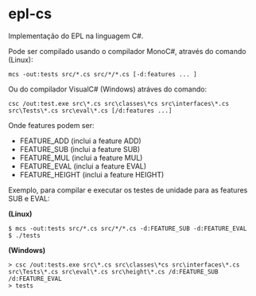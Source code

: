 # epl-cs
Implementação do EPL na linguagem C#.

Pode ser compilado usando o compilador MonoC#, através do comando (Linux):
```
mcs -out:tests src/*.cs src/*/*.cs [-d:features ... ]
```

Ou do compilador VisualC# (Windows) atráves do comando:
```
csc /out:test.exe src\*.cs src\classes\*cs src\interfaces\*.cs src\Tests\*.cs src\eval\*.cs [/d:features ...]
```

Onde features podem ser:
* FEATURE_ADD (inclui a feature ADD)
* FEATURE_SUB (inclui a feature SUB)
* FEATURE_MUL (inclui a feature MUL)
* FEATURE_EVAL (inclui a feature EVAL)
* FEATURE_HEIGHT (inclui a feature HEIGHT)

Exemplo, para compilar e executar os testes de unidade para as features SUB e EVAL:

**(Linux)**
```
$ mcs -out:tests src/*.cs src/*/*.cs -d:FEATURE_SUB -d:FEATURE_EVAL
$ ./tests
```

**(Windows)**
```
> csc /out:tests.exe src\*.cs src\classes\*cs src\interfaces\*.cs src\Tests\*.cs src\eval\*.cs src\height\*.cs /d:FEATURE_SUB /d:FEATURE_EVAL
> tests
```
